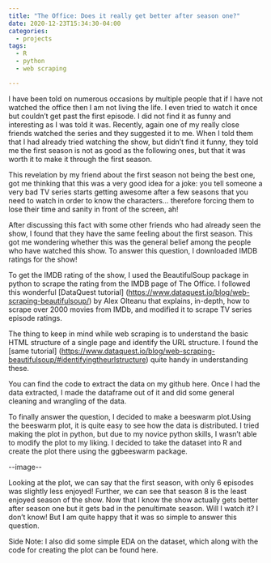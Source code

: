 ```yaml
---
title: "The Office: Does it really get better after season one?"
date: 2020-12-23T15:34:30-04:00
categories:
  - projects
tags:
  - R
  - python
  - web scraping

---
```


I have been told on numerous occasions by multiple people that if I have not watched the office then I am not living the life. I even tried to watch it once but couldn’t get past the first episode. I did not find it as funny and interesting as I was told it was. Recently, again one of my really close friends watched the series and they suggested it to me. When I told them that I had already tried watching the show, but didn’t find it funny, they told me the first season is not as good as the following ones, but that it was worth it to make it through the first season. 


This revelation by my friend about the first season not being the best one, got me thinking that this was a very good idea for a joke: you tell someone a very bad TV series starts getting awesome after a few seasons that you need to watch in order to know the characters… therefore forcing them to lose their time and sanity in front of the screen, ah!


After discussing this fact with some other friends who had already seen the show, I found that they have the same feeling about the first season. This got me wondering whether this was the general belief among the people who have watched this show. To answer this question, I downloaded IMDB ratings for the show! 

To get the IMDB rating of the show, I used the BeautifulSoup package in python to scrape the rating from the IMDB page of The Office. I followed this wonderful [DataQuest tutorial] (https://www.dataquest.io/blog/web-scraping-beautifulsoup/) by Alex Olteanu that explains, in-depth, how to scrape over 2000 movies from IMDb, and modified it to scrape TV series episode ratings.

The thing to keep in mind while web scraping is to understand the basic HTML structure of a single page and identify the URL structure. I found the [same tutorial] (https://www.dataquest.io/blog/web-scraping-beautifulsoup/#identifyingtheurlstructure) quite handy in understanding these.

You can find the code to extract the data on my github here. Once I had the data extracted, I made the dataframe out of it and did some general cleaning and wrangling of the data. 

To finally answer the question, I decided to make a beeswarm plot.Using the beeswarm plot, it is quite easy to see how the data is distributed. I tried making the plot in python, but due to my novice python skills, I wasn’t able to modify the plot to my liking. I decided to take the dataset into R and create the plot there using the ggbeeswarm package.

--image--

Looking at the plot, we can say that the first season, with only 6 episodes was slightly less enjoyed! Further, we can see that season 8 is the least enjoyed season of the show. Now that I know the show actually gets better after season one but it gets bad in the penultimate season. Will I watch it? I don’t know! But I am quite happy that it was so simple to answer this question.


Side Note: I also did some simple EDA on the dataset, which along with the code for creating the plot can be found here.

